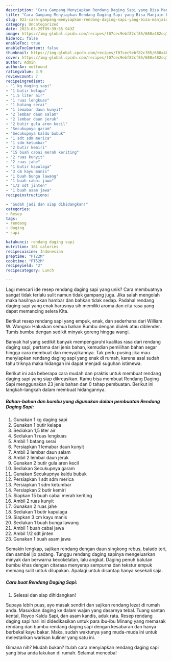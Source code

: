 ```yaml
---
description: "Cara Gampang Menyiapkan Rendang Daging Sapi yang Bisa Manjain Lidah"
title: "Cara Gampang Menyiapkan Rendang Daging Sapi yang Bisa Manjain Lidah"
slug: 923-cara-gampang-menyiapkan-rendang-daging-sapi-yang-bisa-manjain-lidah
category: Uncategorized
date: 2023-03-29T09:39:55.943Z
image: https://img-global.cpcdn.com/recipes/f07cec9ebf82cf85/680x482cq70/rendang-daging-sapi-foto-resep-utama.jpg
hideToc: false
enableToc: true
enableTocContent: false
thumbnail: https://img-global.cpcdn.com/recipes/f07cec9ebf82cf85/680x482cq70/rendang-daging-sapi-foto-resep-utama.jpg
cover: https://img-global.cpcdn.com/recipes/f07cec9ebf82cf85/680x482cq70/rendang-daging-sapi-foto-resep-utama.jpg
author: Admin
authorAv: notfound
ratingvalue: 3.9
reviewcount: 7
recipeingredient:
- "1 kg daging sapi"
- "1 butir kelapa"
- "1,5 liter air"
- "1 ruas lengkuas"
- "1 batang serai"
- "1 lemabar daun kunyit"
- "2 lembar daun salam"
- "2 lembar daun jeruk"
- "2 butir gula aren kecil"
- "Secukupnya garam"
- "Secukupnya kaldu bubuk"
- "1 sdt sdm merica"
- "1 sdm ketumbar"
- "2 butir kemiri"
- "15 buah cabai merah keriting"
- "2 ruas kunyit"
- "2 ruas jahe"
- "1 butir kapulaga"
- "3 cm kayu manis"
- "1 buah bunga lawang"
- "1 buah cabai jawa"
- "1/2 sdt jinten"
- "1 buah asam jawa"
recipeinstructions:

- "Sudah jadi dan siap dihidangkan!"
categories:
- Resep
tags:
- rendang
- daging
- sapi

katakunci: rendang daging sapi 
nutrition: 161 calories
recipecuisine: Indonesian
preptime: "PT22M"
cooktime: "PT52M"
recipeyield: "2"
recipecategory: Lunch

---
```





Lagi mencari ide resep rendang daging sapi yang unik? Cara membuatnya sangat tidak terlalu sulit namun tidak gampang juga. Jika salah mengolah maka hasilnya akan hambar dan bahkan tidak sedap. Padahal rendang daging sapi yang enak harusnya sih memiliki aroma dan cita rasa yang dapat memancing selera Kita.





Berikut resep rendang sapi yang empuk, enak, dan sederhana dari William W. Wongso: Haluskan semua bahan Bumbu dengan diulek atau diblender. Tumis bumbu dengan sedikit minyak goreng hingga wangi.

Banyak hal yang sedikit banyak mempengaruhi kualitas rasa dari rendang daging sapi, pertama dari jenis bahan, kemudian pemilihan bahan segar hingga cara membuat dan menyajikannya. Tak perlu pusing jika mau menyiapkan rendang daging sapi yang enak di rumah, karena asal sudah tahu triknya maka hidangan ini dapat menjadi suguhan istimewa.






Berikut ini ada beberapa cara mudah dan praktis untuk membuat rendang daging sapi yang siap dikreasikan. Kamu bisa membuat Rendang Daging Sapi menggunakan 23 jenis bahan dan 0 tahap pembuatan. Berikut ini langkah-langkah dalam membuat hidangannya.

<!--inarticleads1-->

##### Bahan-bahan dan bumbu yang digunakan dalam pembuatan Rendang Daging Sapi:

1. Gunakan 1 kg daging sapi
1. Gunakan 1 butir kelapa
1. Sediakan 1,5 liter air
1. Sediakan 1 ruas lengkuas
1. Ambil 1 batang serai
1. Persiapkan 1 lemabar daun kunyit
1. Ambil 2 lembar daun salam
1. Ambil 2 lembar daun jeruk
1. Gunakan 2 butir gula aren kecil
1. Sediakan Secukupnya garam
1. Gunakan Secukupnya kaldu bubuk
1. Persiapkan 1 sdt sdm merica
1. Persiapkan 1 sdm ketumbar
1. Persiapkan 2 butir kemiri
1. Siapkan 15 buah cabai merah keriting
1. Ambil 2 ruas kunyit
1. Gunakan 2 ruas jahe
1. Sediakan 1 butir kapulaga
1. Siapkan 3 cm kayu manis
1. Sediakan 1 buah bunga lawang
1. Ambil 1 buah cabai jawa
1. Ambil 1/2 sdt jinten
1. Gunakan 1 buah asam jawa


Semakin lengkap, sajikan rendang dengan daun singkong rebus, balado teri, dan sambal ijo padang. Tunggu rendang daging sapinya mengeluarkan minyak dan berwarna kecokelatan, lalu angkat. Daging penuh balutan bumbu khas dengan citarasa menyerap sempurna dan tekstur empuk memang sulit untuk dilupakan. Apalagi untuk disantap hanya sesekali saja. 

<!--inarticleads2-->

##### Cara buat Rendang Daging Sapi:


1. Selesai dan siap dihidangkan!

Supaya lebih puas, ayo masak sendiri dan sajikan rendang lezat di rumah anda. Masukkan daging ke dalam wajan yang dasarnya tebal. Tuang santan kental, Royco Kaldu Sapi, dan asam kandis, aduk rata. Resep rendang daging sapi hari ini didedikasikan untuk para ibu-ibu Minang yang memasak rendang dan bumbu rendang daging sapi dengan kesabaran dan hanya berbekal kayu bakar. Maka, sudah waktunya yang muda-muda ini untuk melestarikan warisan kuliner yang satu ini. 

Gimana nih? Mudah bukan? Itulah cara menyiapkan rendang daging sapi yang bisa anda lakukan di rumah. Selamat mencoba!
